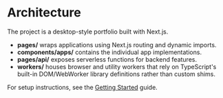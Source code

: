 # Architecture

The project is a desktop-style portfolio built with Next.js.

- **pages/** wraps applications using Next.js routing and dynamic imports.
- **components/apps/** contains the individual app implementations.
- **pages/api/** exposes serverless functions for backend features.
- **workers/** houses browser and utility workers that rely on TypeScript's built-in DOM/WebWorker library definitions rather than custom shims.

For setup instructions, see the [Getting Started](./getting-started.md) guide.
